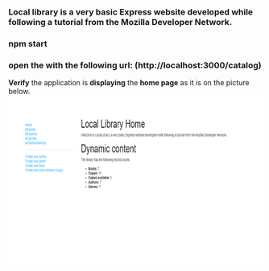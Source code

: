 ### Local library is a very basic Express website developed while following a tutorial from the Mozilla Developer Network.



### npm start

### open the with the following url: (http://localhost:3000/catalog)


**Verify** the application is **displaying** the **home page** as it is on the picture below.
   ![image](https://github.com/Awa91/lib/blob/master/image/local-library.png)
